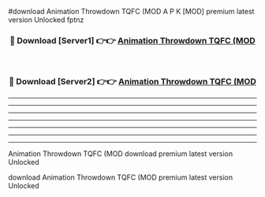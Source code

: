 #download Animation Throwdown TQFC (MOD A P K [MOD] premium latest version Unlocked fptnz 



<div align="center">
<h3>🔴 Download [Server1] 👉👉 <a href="https://apkdownload3.web.app/">Animation Throwdown TQFC (MOD</a></h3><br>

<h3>🔴 Download [Server2] 👉👉 <a href="https://apkdownload3.web.app/">Animation Throwdown TQFC (MOD</a></h3>
</div>





----------------------------------------------------------

----------------------------------------------------------

----------------------------------------------------------

----------------------------------------------------------

----------------------------------------------------------

----------------------------------------------------------

----------------------------------------------------------

Animation Throwdown TQFC (MOD download premium latest version Unlocked

download Animation Throwdown TQFC (MOD premium latest version Unlocked
